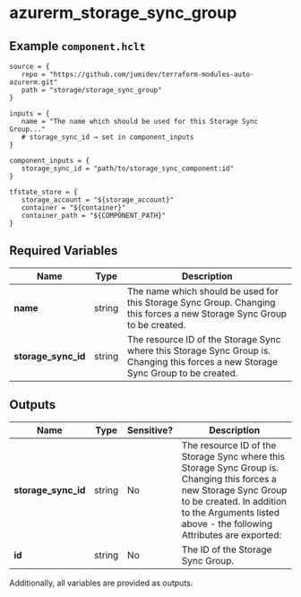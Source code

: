 # azurerm_storage_sync_group



## Example `component.hclt`

```hcl
source = {
   repo = "https://github.com/jumidev/terraform-modules-auto-azurerm.git"   
   path = "storage/storage_sync_group"   
}

inputs = {
   name = "The name which should be used for this Storage Sync Group..."   
   # storage_sync_id → set in component_inputs
}

component_inputs = {
   storage_sync_id = "path/to/storage_sync_component:id"   
}

tfstate_store = {
   storage_account = "${storage_account}"   
   container = "${container}"   
   container_path = "${COMPONENT_PATH}"   
}

```

## Required Variables

| Name | Type |  Description |
| ---- | --------- |  ----------- |
| **name** | string |  The name which should be used for this Storage Sync Group. Changing this forces a new Storage Sync Group to be created. | 
| **storage_sync_id** | string |  The resource ID of the Storage Sync where this Storage Sync Group is. Changing this forces a new Storage Sync Group to be created. | 



## Outputs

| Name | Type | Sensitive? | Description |
| ---- | ---- | --------- | --------- |
| **storage_sync_id** | string | No  | The resource ID of the Storage Sync where this Storage Sync Group is. Changing this forces a new Storage Sync Group to be created. In addition to the Arguments listed above - the following Attributes are exported: | 
| **id** | string | No  | The ID of the Storage Sync Group. | 

Additionally, all variables are provided as outputs.
